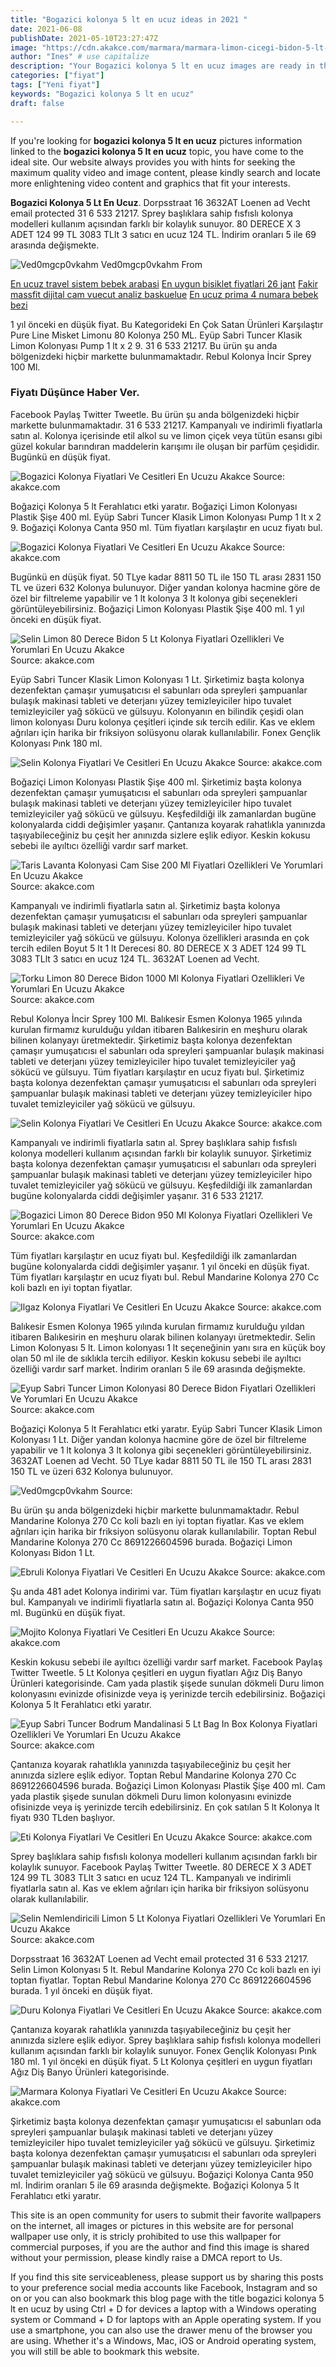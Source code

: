 ```yaml
---
title: "Bogazici kolonya 5 lt en ucuz ideas in 2021 "
date: 2021-06-08
publishDate: 2021-05-10T23:27:47Z
image: "https://cdn.akakce.com/marmara/marmara-limon-cicegi-bidon-5-lt-x.jpg"
author: "Ines" # use capitalize
description: "Your Bogazici kolonya 5 lt en ucuz images are ready in this website. Bogazici kolonya 5 lt en ucuz are a topic that is being searched for and liked by netizens now. You can Get the Bogazici kolonya 5 lt en ucuz files here. Download all free photos."
categories: ["fiyat"]
tags: ["Yeni fiyat"]
keywords: "Bogazici kolonya 5 lt en ucuz"
draft: false

---
```


If you're looking for **bogazici kolonya 5 lt en ucuz** pictures information linked to the **bogazici kolonya 5 lt en ucuz** topic, you have come to the ideal  site.  Our website always  provides you with  hints  for seeking  the maximum  quality video and image  content, please kindly search and locate more enlightening video content and graphics  that fit your interests.

**Bogazici Kolonya 5 Lt En Ucuz**. Dorpsstraat 16 3632AT Loenen ad Vecht email protected 31 6 533 21217. Sprey başlıklara sahip fısfıslı kolonya modelleri kullanım açısından farklı bir kolaylık sunuyor. 80 DERECE X 3 ADET 124 99 TL 3083 TLlt 3 satıcı en ucuz 124 TL. İndirim oranları 5 ile 69 arasında değişmekte.

![Ved0mgcp0vkahm](https://iis-akakce.akamaized.net/p.x?%2F%2Fproductimages%2Ehepsiburada%2Enet%2Fs%2F42%2F600%2F10753831043122%2Ejpg "Ved0mgcp0vkahm")
Ved0mgcp0vkahm From 

[En ucuz travel sistem bebek arabasi](/en-ucuz-travel-sistem-bebek-arabasi/)
[En uygun bisiklet fiyatlari 26 jant](/en-uygun-bisiklet-fiyatlari-26-jant/)
[Fakir massfit dijital cam vuecut analiz baskuelue](/fakir-massfit-dijital-cam-vuecut-analiz-baskuelue/)
[En ucuz prima 4 numara bebek bezi](/en-ucuz-prima-4-numara-bebek-bezi/)

1 yıl önceki en düşük fiyat. Bu Kategorideki En Çok Satan Ürünleri Karşılaştır Pure Line Misket Limonu 80 Kolonya 250 ML. Eyüp Sabri Tuncer Klasik Limon Kolonyası Pump 1 lt x 2 9. 31 6 533 21217. Bu ürün şu anda bölgenizdeki hiçbir markette bulunmamaktadır. Rebul Kolonya İncir Sprey 100 Ml.

### Fiyatı Düşünce Haber Ver.

Facebook Paylaş Twitter Tweetle. Bu ürün şu anda bölgenizdeki hiçbir markette bulunmamaktadır. 31 6 533 21217. Kampanyalı ve indirimli fiyatlarla satın al. Kolonya içerisinde etil alkol su ve limon çiçek veya tütün esansı gibi güzel kokular barındıran maddelerin karışımı ile oluşan bir parfüm çeşididir. Bugünkü en düşük fiyat.


![Bogazici Kolonya Fiyatlari Ve Cesitleri En Ucuzu Akakce](https://iis-akakce.akamaized.net/p.x?%2F%2Fproductimages%2Ehepsiburada%2Enet%2Fs%2F74%2F600%2F110000016179022%2Ejpg "Bogazici Kolonya Fiyatlari Ve Cesitleri En Ucuzu Akakce")
Source: akakce.com

Boğaziçi Kolonya 5 lt Ferahlatıcı etki yaratır. Boğaziçi Limon Kolonyası Plastik Şişe 400 ml. Eyüp Sabri Tuncer Klasik Limon Kolonyası Pump 1 lt x 2 9. Boğaziçi Kolonya Canta 950 ml. Tüm fiyatları karşılaştır en ucuz fiyatı bul.

![Bogazici Kolonya Fiyatlari Ve Cesitleri En Ucuzu Akakce](https://iis-akakce.akamaized.net/p.x?%2F%2Fmcdn01%2Egittigidiyor%2Enet%2F66382%2F663823724%5F0%2Ejpg "Bogazici Kolonya Fiyatlari Ve Cesitleri En Ucuzu Akakce")
Source: akakce.com

Bugünkü en düşük fiyat. 50 TLye kadar 8811 50 TL ile 150 TL arası 2831 150 TL ve üzeri 632 Kolonya bulunuyor. Diğer yandan kolonya hacmine göre de özel bir filtreleme yapabilir ve 1 lt kolonya 3 lt kolonya gibi seçenekleri görüntüleyebilirsiniz. Boğaziçi Limon Kolonyası Plastik Şişe 400 ml. 1 yıl önceki en düşük fiyat.

![Selin Limon 80 Derece Bidon 5 Lt Kolonya Fiyatlari Ozellikleri Ve Yorumlari En Ucuzu Akakce](https://cdn.akakce.com/selin/selin-limon-80-derece-bidon-5-lt-z.jpg "Selin Limon 80 Derece Bidon 5 Lt Kolonya Fiyatlari Ozellikleri Ve Yorumlari En Ucuzu Akakce")
Source: akakce.com

Eyüp Sabri Tuncer Klasik Limon Kolonyası 1 Lt. Şirketimiz başta kolonya dezenfektan çamaşır yumuşatıcısı el sabunları oda spreyleri şampuanlar bulaşık makinasi tableti ve deterjanı yüzey temizleyiciler hipo tuvalet temizleyiciler yağ sökücü ve gülsuyu. Kolonyanın en bilindik çeşidi olan limon kolonyası Duru kolonya çeşitleri içinde sık tercih edilir. Kas ve eklem ağrıları için harika bir friksiyon solüsyonu olarak kullanılabilir. Fonex Gençlik Kolonyası Pınk 180 ml.

![Selin Kolonya Fiyatlari Ve Cesitleri En Ucuzu Akakce](https://iis-akakce.akamaized.net/p.x?%2F%2Fst3%2Emyideasoft%2Ecom%2Fidea%2Fga%2F87%2Fmyassets%2Fproducts%2F059%2Fselin%2Dlimon%2Dkolonyasi%2D5%2Dlitre%2Dx%2D3%2Dadet%2D186%2Dpng%2Epng%3Frevision%3D1592073049 "Selin Kolonya Fiyatlari Ve Cesitleri En Ucuzu Akakce")
Source: akakce.com

Boğaziçi Limon Kolonyası Plastik Şişe 400 ml. Şirketimiz başta kolonya dezenfektan çamaşır yumuşatıcısı el sabunları oda spreyleri şampuanlar bulaşık makinasi tableti ve deterjanı yüzey temizleyiciler hipo tuvalet temizleyiciler yağ sökücü ve gülsuyu. Keşfedildiği ilk zamanlardan bugüne kolonyalarda ciddi değişimler yaşanır. Çantanıza koyarak rahatlıkla yanınızda taşıyabileceğiniz bu çeşit her anınızda sizlere eşlik ediyor. Keskin kokusu sebebi ile ayıltıcı özelliği vardır sarf market.

![Taris Lavanta Kolonyasi Cam Sise 200 Ml Fiyatlari Ozellikleri Ve Yorumlari En Ucuzu Akakce](https://cdn.akakce.com/taris/taris-lavanta-si-cam-sise-200-ml-z.jpg "Taris Lavanta Kolonyasi Cam Sise 200 Ml Fiyatlari Ozellikleri Ve Yorumlari En Ucuzu Akakce")
Source: akakce.com

Kampanyalı ve indirimli fiyatlarla satın al. Şirketimiz başta kolonya dezenfektan çamaşır yumuşatıcısı el sabunları oda spreyleri şampuanlar bulaşık makinasi tableti ve deterjanı yüzey temizleyiciler hipo tuvalet temizleyiciler yağ sökücü ve gülsuyu. Kolonya özellikleri arasında en çok tercih edilen Boyut 5 lt 1 lt Derecesi 80. 80 DERECE X 3 ADET 124 99 TL 3083 TLlt 3 satıcı en ucuz 124 TL. 3632AT Loenen ad Vecht.

![Torku Limon 80 Derece Bidon 1000 Ml Kolonya Fiyatlari Ozellikleri Ve Yorumlari En Ucuzu Akakce](https://cdn.akakce.com/torku/torku-limon-80-derece-bidon-1000-ml-z.jpg "Torku Limon 80 Derece Bidon 1000 Ml Kolonya Fiyatlari Ozellikleri Ve Yorumlari En Ucuzu Akakce")
Source: akakce.com

Rebul Kolonya İncir Sprey 100 Ml. Balıkesir Esmen Kolonya 1965 yılında kurulan firmamız kurulduğu yıldan itibaren Balıkesirin en meşhuru olarak bilinen kolanyayı üretmektedir. Şirketimiz başta kolonya dezenfektan çamaşır yumuşatıcısı el sabunları oda spreyleri şampuanlar bulaşık makinasi tableti ve deterjanı yüzey temizleyiciler hipo tuvalet temizleyiciler yağ sökücü ve gülsuyu. Tüm fiyatları karşılaştır en ucuz fiyatı bul. Şirketimiz başta kolonya dezenfektan çamaşır yumuşatıcısı el sabunları oda spreyleri şampuanlar bulaşık makinasi tableti ve deterjanı yüzey temizleyiciler hipo tuvalet temizleyiciler yağ sökücü ve gülsuyu.

![Selin Kolonya Fiyatlari Ve Cesitleri En Ucuzu Akakce](https://iis-akakce.akamaized.net/p.x?%2F%2Fst3%2Emyideasoft%2Ecom%2Fidea%2Fga%2F87%2Fmyassets%2Fproducts%2F058%2Fselin%2Dlimon%2Dkolonyasi%2D5%2Dlitre%2D80%2Dderece%2D76%2Epng%3Frevision%3D1602503472 "Selin Kolonya Fiyatlari Ve Cesitleri En Ucuzu Akakce")
Source: akakce.com

Kampanyalı ve indirimli fiyatlarla satın al. Sprey başlıklara sahip fısfıslı kolonya modelleri kullanım açısından farklı bir kolaylık sunuyor. Şirketimiz başta kolonya dezenfektan çamaşır yumuşatıcısı el sabunları oda spreyleri şampuanlar bulaşık makinasi tableti ve deterjanı yüzey temizleyiciler hipo tuvalet temizleyiciler yağ sökücü ve gülsuyu. Keşfedildiği ilk zamanlardan bugüne kolonyalarda ciddi değişimler yaşanır. 31 6 533 21217.

![Bogazici Limon 80 Derece Bidon 950 Ml Kolonya Fiyatlari Ozellikleri Ve Yorumlari En Ucuzu Akakce](https://cdn.akakce.com/bogazici/bogazici-limon-80-derece-bidon-950-ml-z.jpg "Bogazici Limon 80 Derece Bidon 950 Ml Kolonya Fiyatlari Ozellikleri Ve Yorumlari En Ucuzu Akakce")
Source: akakce.com

Tüm fiyatları karşılaştır en ucuz fiyatı bul. Keşfedildiği ilk zamanlardan bugüne kolonyalarda ciddi değişimler yaşanır. 1 yıl önceki en düşük fiyat. Tüm fiyatları karşılaştır en ucuz fiyatı bul. Rebul Mandarine Kolonya 270 Cc koli bazlı en iyi toptan fiyatlar.

![Ilgaz Kolonya Fiyatlari Ve Cesitleri En Ucuzu Akakce](https://cdn.akakce.com/ilgaz/ilgaz-limon-80-derece-bidon-5-lt-x.jpg "Ilgaz Kolonya Fiyatlari Ve Cesitleri En Ucuzu Akakce")
Source: akakce.com

Balıkesir Esmen Kolonya 1965 yılında kurulan firmamız kurulduğu yıldan itibaren Balıkesirin en meşhuru olarak bilinen kolanyayı üretmektedir. Selin Limon Kolonyası 5 lt. Limon kolonyası 1 lt seçeneğinin yanı sıra en küçük boy olan 50 ml ile de sıklıkla tercih ediliyor. Keskin kokusu sebebi ile ayıltıcı özelliği vardır sarf market. İndirim oranları 5 ile 69 arasında değişmekte.

![Eyup Sabri Tuncer Limon Kolonyasi 80 Derece Bidon Fiyatlari Ozellikleri Ve Yorumlari En Ucuzu Akakce](https://cdn.akakce.com/eyup-sabri-tuncer/eyup-sabri-tuncer-limon-si-80-derece-bidon-1-lt-z.jpg "Eyup Sabri Tuncer Limon Kolonyasi 80 Derece Bidon Fiyatlari Ozellikleri Ve Yorumlari En Ucuzu Akakce")
Source: akakce.com

Boğaziçi Kolonya 5 lt Ferahlatıcı etki yaratır. Eyüp Sabri Tuncer Klasik Limon Kolonyası 1 Lt. Diğer yandan kolonya hacmine göre de özel bir filtreleme yapabilir ve 1 lt kolonya 3 lt kolonya gibi seçenekleri görüntüleyebilirsiniz. 3632AT Loenen ad Vecht. 50 TLye kadar 8811 50 TL ile 150 TL arası 2831 150 TL ve üzeri 632 Kolonya bulunuyor.

![Ved0mgcp0vkahm](https://iis-akakce.akamaized.net/p.x?%2F%2Fproductimages%2Ehepsiburada%2Enet%2Fs%2F42%2F600%2F10753831043122%2Ejpg "Ved0mgcp0vkahm")
Source: 

Bu ürün şu anda bölgenizdeki hiçbir markette bulunmamaktadır. Rebul Mandarine Kolonya 270 Cc koli bazlı en iyi toptan fiyatlar. Kas ve eklem ağrıları için harika bir friksiyon solüsyonu olarak kullanılabilir. Toptan Rebul Mandarine Kolonya 270 Cc 8691226604596 burada. Boğaziçi Limon Kolonyası Bidon 1 Lt.

![Ebruli Kolonya Fiyatlari Ve Cesitleri En Ucuzu Akakce](https://cdn.akakce.com/ebruli/ebruli-limon-80-derece-bidon-5-lt-x.jpg "Ebruli Kolonya Fiyatlari Ve Cesitleri En Ucuzu Akakce")
Source: akakce.com

Şu anda 481 adet Kolonya indirimi var. Tüm fiyatları karşılaştır en ucuz fiyatı bul. Kampanyalı ve indirimli fiyatlarla satın al. Boğaziçi Kolonya Canta 950 ml. Bugünkü en düşük fiyat.

![Mojito Kolonya Fiyatlari Ve Cesitleri En Ucuzu Akakce](https://cdn.akakce.com/mojito/mojito-limon-si-80-derece-bidon-5-lt-x.jpg "Mojito Kolonya Fiyatlari Ve Cesitleri En Ucuzu Akakce")
Source: akakce.com

Keskin kokusu sebebi ile ayıltıcı özelliği vardır sarf market. Facebook Paylaş Twitter Tweetle. 5 Lt Kolonya çeşitleri en uygun fiyatları Ağız Diş Banyo Ürünleri kategorisinde. Cam yada plastik şişede sunulan dökmeli Duru limon kolonyasını evinizde ofisinizde veya iş yerinizde tercih edebilirsiniz. Boğaziçi Kolonya 5 lt Ferahlatıcı etki yaratır.

![Eyup Sabri Tuncer Bodrum Mandalinasi 5 Lt Bag In Box Kolonya Fiyatlari Ozellikleri Ve Yorumlari En Ucuzu Akakce](https://cdn.akakce.com/eyup-sabri-tuncer/eyup-sabri-tuncer-bodrum-mandalinasi-5-lt-bag-in-box-z.jpg "Eyup Sabri Tuncer Bodrum Mandalinasi 5 Lt Bag In Box Kolonya Fiyatlari Ozellikleri Ve Yorumlari En Ucuzu Akakce")
Source: akakce.com

Çantanıza koyarak rahatlıkla yanınızda taşıyabileceğiniz bu çeşit her anınızda sizlere eşlik ediyor. Toptan Rebul Mandarine Kolonya 270 Cc 8691226604596 burada. Boğaziçi Limon Kolonyası Plastik Şişe 400 ml. Cam yada plastik şişede sunulan dökmeli Duru limon kolonyasını evinizde ofisinizde veya iş yerinizde tercih edebilirsiniz. En çok satılan 5 lt Kolonya lt fiyatı 930 TLden başlıyor.

![Eti Kolonya Fiyatlari Ve Cesitleri En Ucuzu Akakce](https://iis-akakce.akamaized.net/p.x?%2F%2Fimage%2Esmallman%2Ecom%2Etr%2Furunresim%2Furun%2F441690%2F60f67469%2D32e4%2D4c99%2Db8b2%2D7f2ed9056e5a%2Ejpg "Eti Kolonya Fiyatlari Ve Cesitleri En Ucuzu Akakce")
Source: akakce.com

Sprey başlıklara sahip fısfıslı kolonya modelleri kullanım açısından farklı bir kolaylık sunuyor. Facebook Paylaş Twitter Tweetle. 80 DERECE X 3 ADET 124 99 TL 3083 TLlt 3 satıcı en ucuz 124 TL. Kampanyalı ve indirimli fiyatlarla satın al. Kas ve eklem ağrıları için harika bir friksiyon solüsyonu olarak kullanılabilir.

![Selin Nemlendiricili Limon 5 Lt Kolonya Fiyatlari Ozellikleri Ve Yorumlari En Ucuzu Akakce](https://cdn.akakce.com/selin/selin-nemlendiricili-limon-5-lt-z.jpg "Selin Nemlendiricili Limon 5 Lt Kolonya Fiyatlari Ozellikleri Ve Yorumlari En Ucuzu Akakce")
Source: akakce.com

Dorpsstraat 16 3632AT Loenen ad Vecht email protected 31 6 533 21217. Selin Limon Kolonyası 5 lt. Rebul Mandarine Kolonya 270 Cc koli bazlı en iyi toptan fiyatlar. Toptan Rebul Mandarine Kolonya 270 Cc 8691226604596 burada. 1 yıl önceki en düşük fiyat.

![Duru Kolonya Fiyatlari Ve Cesitleri En Ucuzu Akakce](https://cdn.akakce.com/duru/duru-80-derece-bidon-1-lt-x.jpg "Duru Kolonya Fiyatlari Ve Cesitleri En Ucuzu Akakce")
Source: akakce.com

Çantanıza koyarak rahatlıkla yanınızda taşıyabileceğiniz bu çeşit her anınızda sizlere eşlik ediyor. Sprey başlıklara sahip fısfıslı kolonya modelleri kullanım açısından farklı bir kolaylık sunuyor. Fonex Gençlik Kolonyası Pınk 180 ml. 1 yıl önceki en düşük fiyat. 5 Lt Kolonya çeşitleri en uygun fiyatları Ağız Diş Banyo Ürünleri kategorisinde.

![Marmara Kolonya Fiyatlari Ve Cesitleri En Ucuzu Akakce](https://cdn.akakce.com/marmara/marmara-limon-cicegi-bidon-5-lt-x.jpg "Marmara Kolonya Fiyatlari Ve Cesitleri En Ucuzu Akakce")
Source: akakce.com

Şirketimiz başta kolonya dezenfektan çamaşır yumuşatıcısı el sabunları oda spreyleri şampuanlar bulaşık makinasi tableti ve deterjanı yüzey temizleyiciler hipo tuvalet temizleyiciler yağ sökücü ve gülsuyu. Şirketimiz başta kolonya dezenfektan çamaşır yumuşatıcısı el sabunları oda spreyleri şampuanlar bulaşık makinasi tableti ve deterjanı yüzey temizleyiciler hipo tuvalet temizleyiciler yağ sökücü ve gülsuyu. Boğaziçi Kolonya Canta 950 ml. İndirim oranları 5 ile 69 arasında değişmekte. Boğaziçi Kolonya 5 lt Ferahlatıcı etki yaratır.

This site is an open community for users to submit their favorite wallpapers on the internet, all images or pictures in this website are for personal wallpaper use only, it is stricly prohibited to use this wallpaper for commercial purposes, if you are the author and find this image is shared without your permission, please kindly raise a DMCA report to Us.

If you find this site serviceableness, please support us by sharing this posts to your preference social media accounts like Facebook, Instagram and so on or you can also bookmark this blog page with the title bogazici kolonya 5 lt en ucuz by using Ctrl + D for devices a laptop with a Windows operating system or Command + D for laptops with an Apple operating system. If you use a smartphone, you can also use the drawer menu of the browser you are using. Whether it's a Windows, Mac, iOS or Android operating system, you will still be able to bookmark this website.
